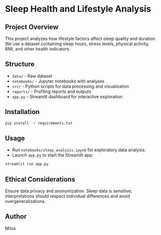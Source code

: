 # Sleep Health and Lifestyle Analysis

## Project Overview
This project analyzes how lifestyle factors affect sleep quality and duration. We use a dataset containing sleep hours, stress levels, physical activity, BMI, and other health indicators.

## Structure
- `data/` - Raw dataset
- `notebooks/` - Jupyter notebooks with analyses
- `src/` - Python scripts for data processing and visualization
- `reports/` - Profiling reports and outputs
- `app.py` - Streamlit dashboard for interactive exploration

## Installation
```bash
pip install -r requirements.txt
```

## Usage
- Run `notebooks/sleep_analysis.ipynb` for exploratory data analysis.
- Launch `app.py` to start the Streamlit app:
```bash
streamlit run app.py
```

## Ethical Considerations
Ensure data privacy and anonymization. Sleep data is sensitive; interpretations should respect individual differences and avoid overgeneralizations.

## Author
Milos
